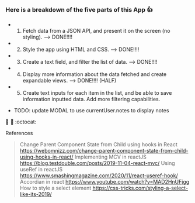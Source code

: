 ### Here is a breakdown of the five parts of this App :+1:

* 1) Fetch data from a JSON API, and present it on the screen (no styling).
--> DONE!!!!
* 2) Style the app using HTML and CSS.
--> DONE!!!!
* 3) Create a text field, and filter the list of data.
--> DONE!!!!
* 4) Display more information about the data fetched and create expandable views.
--> DONE!!!! (HALF)
* 5) Create text inputs for each item in the list, and be able to save information inputted data. Add more filtering capabilities.
- TODO: update MODAL to use currentUser.notes to display notes 



:rocket: :metal: :octocat: 

References
> Change Parent Component State from Child using hooks in React 
https://webomnizz.com/change-parent-component-state-from-child-using-hooks-in-react/
> Implementing MCV in reactJS
https://blog.testdouble.com/posts/2019-11-04-react-mvc/
> Using useRef in reactJS
https://www.smashingmagazine.com/2020/11/react-useref-hook/
> Accordian in react
https://www.youtube.com/watch?v=MAD2HnUFjgg
> How to style a select element
https://css-tricks.com/styling-a-select-like-its-2019/

